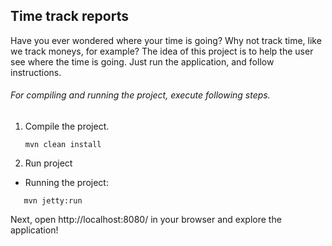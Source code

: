 ## Time track reports  
   
Have you ever wondered where your time is going? Why not track time, like we track moneys, for example?
The idea of this project is to help the user see where the time is going. Just run the application, and follow instructions.

###### For compiling and running the project, execute following steps.

1. Compile the project.
    ```shell
    mvn clean install
    ```

2. Run project
 * Running the project: 
  ```shell
     mvn jetty:run
 ```
Next, open http://localhost:8080/ in your browser and explore the application!

